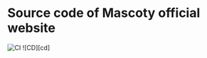 # Source code of Mascoty official website

[ci]: https://github.com/2Delight/mascoty-will/actions/workflows/ci.yaml/badge.svg
[ci]: https://github.com/2Delight/mascoty-will/actions/workflows/cd.yaml/badge.svg

![CI][ci]
![CD][cd]
